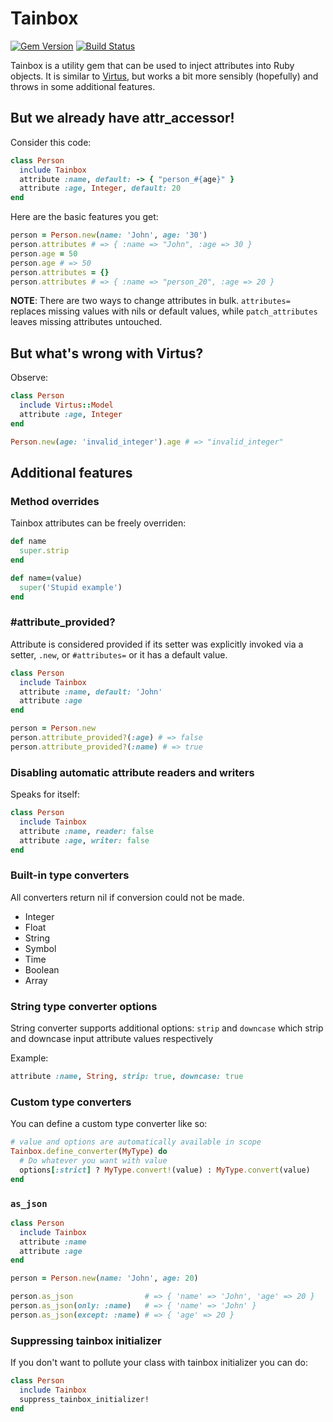 # Tainbox

[![Gem Version](https://badge.fury.io/rb/tainbox.svg)](https://badge.fury.io/rb/tainbox)
[![Build Status](https://travis-ci.org/enthrops/tainbox.svg?branch=master)](https://travis-ci.org/enthrops/tainbox)

Tainbox is a utility gem that can be used to inject attributes into Ruby objects. It is similar to <a href="https://github.com/solnic/virtus">Virtus</a>, but works a bit more sensibly (hopefully) and throws in some additional features.

## But we already have attr_accessor!

Consider this code:

``` ruby
class Person
  include Tainbox
  attribute :name, default: -> { "person_#{age}" }
  attribute :age, Integer, default: 20
end
```

Here are the basic features you get:

``` ruby
person = Person.new(name: 'John', age: '30')
person.attributes # => { :name => "John", :age => 30 }
person.age = 50
person.age # => 50
person.attributes = {}
person.attributes # => { :name => "person_20", :age => 20 }
```

**NOTE**: There are two ways to change attributes in bulk. `attributes=` replaces missing values
with nils or default values, while `patch_attributes` leaves missing attributes untouched.

## But what's wrong with Virtus?

Observe:

``` ruby
class Person
  include Virtus::Model
  attribute :age, Integer
end

Person.new(age: 'invalid_integer').age # => "invalid_integer"
```

## Additional features

### Method overrides

Tainbox attributes can be freely overriden:

``` ruby
def name
  super.strip
end
```

``` ruby
def name=(value)
  super('Stupid example')
end
```

### #attribute_provided?

Attribute is considered provided if its setter was explicitly invoked via a setter, `.new`, or `#attributes=` or it has a default value.

``` ruby
class Person
  include Tainbox
  attribute :name, default: 'John'
  attribute :age
end

person = Person.new
person.attribute_provided?(:age) # => false
person.attribute_provided?(:name) # => true
```

### Disabling automatic attribute readers and writers

Speaks for itself:

``` ruby
class Person
  include Tainbox
  attribute :name, reader: false
  attribute :age, writer: false
end
```

### Built-in type converters

All converters return nil if conversion could not be made.

- Integer
- Float
- String
- Symbol
- Time
- Boolean
- Array

### String type converter options

String converter supports additional options: `strip` and `downcase` which strip and downcase
input attribute values respectively

Example:

``` ruby
attribute :name, String, strip: true, downcase: true
```

### Custom type converters

You can define a custom type converter like so:

``` ruby
# value and options are automatically available in scope
Tainbox.define_converter(MyType) do
  # Do whatever you want with value
  options[:strict] ? MyType.convert!(value) : MyType.convert(value)
end
```

### `as_json`

``` ruby
class Person
  include Tainbox
  attribute :name
  attribute :age
end

person = Person.new(name: 'John', age: 20)

person.as_json                # => { 'name' => 'John', 'age' => 20 }
person.as_json(only: :name)   # => { 'name' => 'John' }
person.as_json(except: :name) # => { 'age' => 20 }
```

### Suppressing tainbox initializer

If you don't want to pollute your class with tainbox initializer you can do:

``` ruby
class Person
  include Tainbox
  suppress_tainbox_initializer!
end
```
